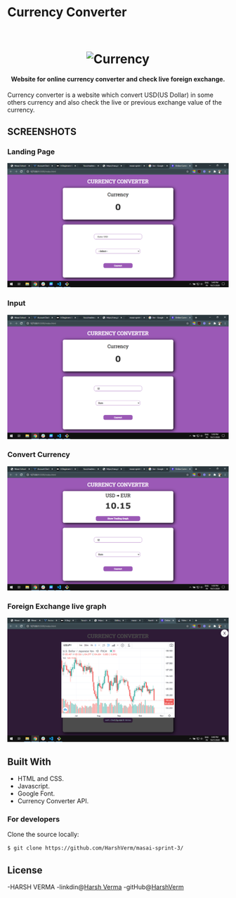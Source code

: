 # Currency Converter

<h1 align="center">
  <br>
  <img src="https://icon-library.com/images/recharge-icon/recharge-icon-4.jpg" alt="Currency" width="160">
</h1>

<h4 align="center">Website for online currency converter and check live foreign exchange.</h4>

Currency converter is a website which convert USD(US Dollar) in some others currency and also check the live or previous exchange value of the currency. 

<h2>SCREENSHOTS</h2>

<h3>Landing Page</h3>

![screenshot](./images/1.png)

<h3>Input</h3>

![screenshot](./images/2.png)

<h3>Convert Currency</h3>

![screenshot](./images/3.png)

<h3>Foreign Exchange live graph</h3>

![screenshot](./images/5.png)

## Built With
- HTML and CSS.
- Javascript.
- Google Font.
- Currency Converter API.


### For developers
Clone the source locally:

```sh
$ git clone https://github.com/HarshVerm/masai-sprint-3/
```

## License
-HARSH VERMA
-linkdin@[Harsh Verma](https://www.linkedin.com/in/harsh-verma-008371158/) 
-gitHub@[HarshVerm](https://github.com/HarshVerm)
